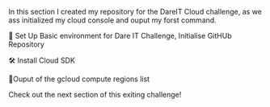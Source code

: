 
In this section I created my repository for the DareIT Cloud challenge, as we ass initialized my cloud console and ouput my forst command.


💪 Set Up Basic environment for Dare IT Challenge, Initialise GitHUb Repository

🛠️ Install Cloud SDK

💪Ouput of the gcloud compute regions list

Check out the next section of this exiting challenge!